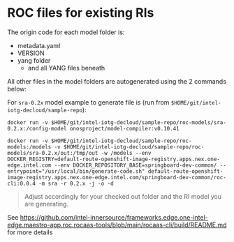 # ROC files for existing RIs

The origin code for each model folder is:
* metadata.yaml
* VERSION
* yang folder
  * and all YANG files beneath

All other files in the model folders are autogenerated using the 2 commands below:

For `sra-0.2x` model example to generate file is (run from `$HOME/git/intel-iotg-decloud/sample-repo`):

```shell
docker run -v $HOME/git/intel-iotg-decloud/sample-repo/roc-models/sra-0.2.x:/config-model onosproject/model-compiler:v0.10.41
```

```shell
docker run -v $HOME/git/intel-iotg-decloud/sample-repo/roc-models:/models -v $HOME/git/intel-iotg-decloud/sample-repo/roc-models/sra-0.2.x/out:/tmp/out -w /models --env DOCKER_REGISTRY=default-route-openshift-image-registry.apps.nex.one-edge.intel.com --env DOCKER_REPOSITORY_BASE=springboard-dev-common/ --entrypoint="/usr/local/bin/generate-code.sh" default-route-openshift-image-registry.apps.nex.one-edge.intel.com/springboard-dev-common/roc-cli:0.0.4 -m sra -r 0.2.x -j -o -d
```

> Adjust accordingly for your checked out folder and the RI model you are generating.

See https://github.com/intel-innersource/frameworks.edge.one-intel-edge.maestro-app.roc.rocaas-tools/blob/main/rocaas-cli/build/README.md for more details
